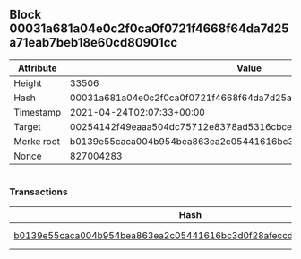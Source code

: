 ## Block 00031a681a04e0c2f0ca0f0721f4668f64da7d25a71eab7beb18e60cd80901cc

Attribute | Value
--- | ---
Height | 33506
Hash | 00031a681a04e0c2f0ca0f0721f4668f64da7d25a71eab7beb18e60cd80901cc
Timestamp | 2021-04-24T02:07:33+00:00
Target | 00254142f49eaaa504dc75712e8378ad5316cbcead634704b3734b6271167cc4
Merke root | b0139e55caca004b954bea863ea2c05441616bc3d0f28afeccd992d621b0bc32
Nonce | 827004283

```

```

### Transactions

Hash | Amount
--- | ---
[b0139e55caca004b954bea863ea2c05441616bc3d0f28afeccd992d621b0bc32](b0139e55caca004b954bea863ea2c05441616bc3d0f28afeccd992d621b0bc32.md) | 10.00000000 SKEPTI 
